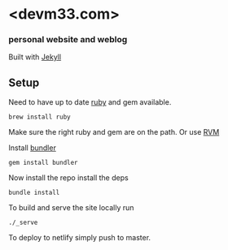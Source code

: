 <devm33.com>
======

### personal website and weblog

Built with [Jekyll](http://jekyllrb.com/)

## Setup

Need to have up to date [ruby](https://www.ruby-lang.org/en/) and gem available.

    brew install ruby

Make sure the right ruby and gem are on the path. Or use [RVM](https://rvm.io/)

Install [bundler](http://bundler.io/)

    gem install bundler

Now install the repo install the deps

    bundle install

To build and serve the site locally run

    ./_serve

To deploy to netlify simply push to master.
